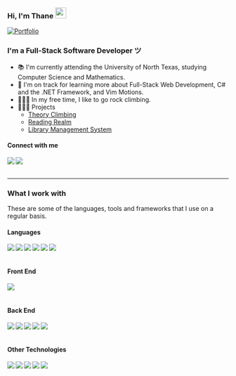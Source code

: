 ### Hi, I'm Thane <img src="https://media.giphy.com/media/hvRJCLFzcasrR4ia7z/giphy.gif" width="25px">
[![Portfolio](https://img.shields.io/website?down_message=%E2%96%BC&label=Portfolio&style=for-the-badge&up_message=%E2%96%B2&url=http%3A%2F%2Fdipanjande.com%2F)](https://thanetate.dev)

<h3>I'm a Full-Stack Software Developer ツ</h3>

- 📚 I'm currently attending the University of North Texas, studying Computer Science and Mathematics. 
- 🌱 I'm on track for learning more about Full-Stack Web Development, C# and the .NET Framework, and Vim Motions. 
- 🧗🏻‍♂️ In my free time, I like to go rock climbing.
- 👨🏼‍💻 Projects
  - [Theory Climbing](https://github.com/thanetate/Theory-v2)
  - [Reading Realm](https://github.com/ksheahen/Reading-Realm)
  - [Library Management System](https://github.com/thanetate/Library-Management-System)
 

#### Connect with me

<a href="https://www.linkedin.com/in/thanetate/"><img align="left" src="https://img.shields.io/badge/LinkedIn-0A66C2?&style=for-the-badge&logo=LinkedIn&logoColor=white" /></a>
<a href="mailto:thanetate1@gmail.com"><img align="left" src="https://img.shields.io/badge/Email-EA4335?&style=for-the-badge&logo=Gmail&logoColor=white" /></a>

<br/><br/>

---

### What I work with

<p>These are some of the languages, tools and frameworks that I use on a regular basis.</p>

<h4>Languages</h4>
<p>
  <img align="left" src="https://img.shields.io/badge/JavaScript-1c1c1c?&style=flat-square&logo=JavaScript" />
  <img align="left" src="https://img.shields.io/badge/TypeScript-1c1c1c?&style=flat-square&logo=TypeScript" />
  <img align="left" src="https://img.shields.io/badge/C++-1c1c1c?&style=flat-square&logo=C%2B%2B&logoColor=00599C" />
  <img align="left" src="https://img.shields.io/badge/Go-1c1c1c?&style=flat-square&logo=Go" />
  <img align="left" src="https://img.shields.io/badge/HTML-1c1c1c?&style=flat-square&logo=HTML5" />
  <img align="left" src="https://img.shields.io/badge/CSS-1c1c1c?&style=flat-square&logo=CSS3&logoColor=1572B6" />
</p>
  
<br/><br/>

<h4>Front End</h4>
<p>
   <img align="left" src="https://img.shields.io/badge/React-1c1c1c?&style=flat-square&logo=React" />
</p>
  
<br/><br/>

<h4>Back End</h4>
<p>
   <img align="left" src="https://img.shields.io/badge/.NET-1c1c1c?&style=flat-square&logo=.NET" />
   <img align="left" src="https://img.shields.io/badge/Node-1c1c1c?&style=flat-square&logo=Node.js" />
   <img align="left" src="https://img.shields.io/badge/Express-1c1c1c?&style=flat-square&logo=Express.js" />
   <img align="left" src="https://img.shields.io/badge/PostgreSQL-1c1c1c?&style=flat-square&logo=PostgreSQL" />
   <img align="left" src="https://img.shields.io/badge/MongoDB-1c1c1c?&style=flat-square&logo=MongoDB" />
</p>

<br/><br/>

<h4>Other Technologies</h4>
<p>
   <img align="left" src="https://img.shields.io/badge/Git-1c1c1c?&style=flat-square&logo=Git" />
   <img align="left" src="https://img.shields.io/badge/Vercel-1c1c1c?&style=flat-square&logo=Vercel" />
   <img align="left" src="https://img.shields.io/badge/Visual Studio Code-1c1c1c?&style=flat-square&logo=Visual Studio Code" />
   <img align="left" src="https://img.shields.io/badge/Jira-1c1c1c?&style=flat-square&logo=Jira" />
   <img align="left" src="https://img.shields.io/badge/Figma-1c1c1c?&style=flat-square&logo=Figma" />
</p>


